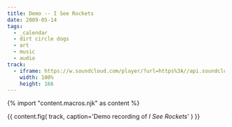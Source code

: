 ```yaml
---
title: Demo -- I See Rockets
date: 2009-05-14
tags:
  - _calendar
  - dirt circle dogs
  - art
  - music
  - audio
track:
  - iframe: https://w.soundcloud.com/player/?url=https%3A//api.soundcloud.com/tracks/274098&amp;color=ff6600&amp;auto_play=false&amp;show_artwork=false
    width: 100%
    height: 166
---
```


{% import "content.macros.njk" as content %}

{{ content.fig(
  track,
  caption='Demo recording of *I See Rockets*'
) }}
